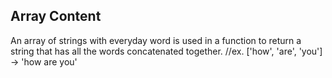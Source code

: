 ## Array Content
An array of strings with everyday word is used in a function to return a string that has all the words concatenated together.
//ex. ['how', 'are', 'you'] -> 'how are you'

